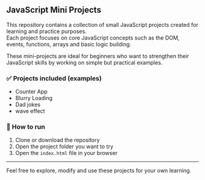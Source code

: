 ## JavaScript Mini Projects

This repository contains a collection of small JavaScript projects created for learning and practice purposes.  
Each project focuses on core JavaScript concepts such as the DOM, events, functions, arrays and basic logic building.

These mini-projects are ideal for beginners who want to strengthen their JavaScript skills by working on simple but practical examples.

### ✅ Projects included (examples)
- Counter App
- Blurry Loading 
- Dad jokes
- wave effect

### 🚀 How to run
1. Clone or download the repository
2. Open the project folder you want to try
3. Open the `index.html` file in your browser

---

Feel free to explore, modify and use these projects for your own learning.
